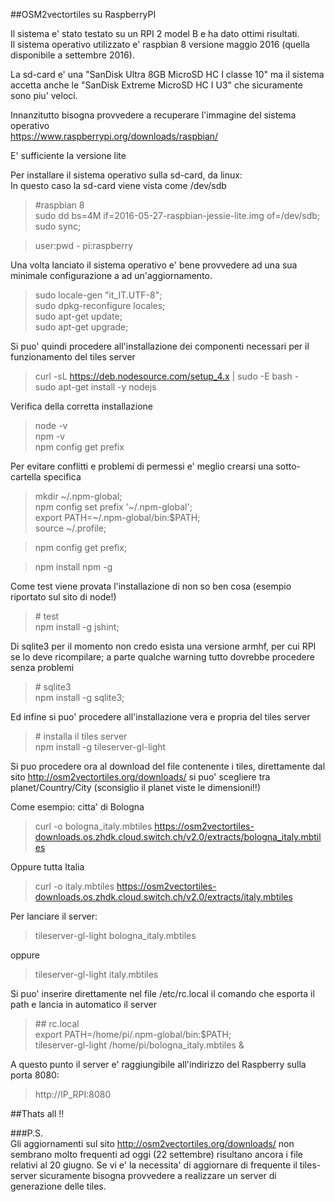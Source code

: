 ##OSM2vectortiles su RaspberryPI

Il sistema e' stato testato su un RPI 2 model B e ha dato ottimi risultati.  
Il sistema operativo utilizzato e' raspbian 8 versione maggio 2016 (quella disponibile a settembre 2016).

La sd-card e' una  "SanDisk Ultra 8GB MicroSD HC I classe 10" ma il sistema accetta anche le "SanDisk Extreme MicroSD HC I U3" che sicuramente sono piu' veloci.

Innanzitutto bisogna provvedere a recuperare l'immagine del sistema operativo  
https://www.raspberrypi.org/downloads/raspbian/

E' sufficiente la versione lite

Per installare il sistema operativo sulla sd-card, da linux:  
In questo caso la sd-card viene vista come /dev/sdb

>  
> \#raspbian 8  
> sudo dd bs=4M if=2016-05-27-raspbian-jessie-lite.img of=/dev/sdb;  
> sudo sync;  
>  

>user:pwd - pi:raspberry

>

Una volta lanciato il sistema operativo e' bene provvedere ad una sua minimale configurazione a ad un'aggiornamento.

> sudo locale-gen "it_IT.UTF-8";  
> sudo dpkg-reconfigure locales;  
> sudo apt-get update;  
> sudo apt-get upgrade;  

Si puo' quindi procedere all'installazione dei componenti necessari per il funzionamento del tiles server

> curl -sL https://deb.nodesource.com/setup_4.x | sudo -E bash -  
> sudo apt-get install -y nodejs  

Verifica della corretta installazione  

> node -v  
> npm -v  
> npm config get prefix  

Per evitare conflitti e problemi di permessi e' meglio crearsi una sotto-cartella specifica  

> mkdir ~/.npm-global;  
> npm config set prefix '~/.npm-global';  
> export PATH=~/.npm-global/bin:$PATH;  
> source ~/.profile;  

> npm config get prefix;

> npm install npm -g

Come test viene provata l'installazione di non so ben cosa (esempio riportato sul sito di node!)  
> \# test  
> npm install -g jshint;  

Di sqlite3 per il momento non credo esista una versione armhf, per cui RPI se lo deve ricompilare; a parte qualche warning tutto dovrebbe procedere senza problemi  
> \# sqlite3  
> npm install -g sqlite3;  

Ed infine si puo' procedere all'installazione vera e propria del tiles server  
> \# installa il tiles server  
> npm install -g tileserver-gl-light  

Si puo procedere ora al download del file contenente i tiles, direttamente dal sito http://osm2vectortiles.org/downloads/ si puo' scegliere tra planet/Country/City (sconsiglio il planet viste le dimensioni!!)  

Come esempio: citta' di Bologna  
> curl -o bologna_italy.mbtiles https://osm2vectortiles-downloads.os.zhdk.cloud.switch.ch/v2.0/extracts/bologna_italy.mbtiles  

Oppure tutta Italia  
> curl -o italy.mbtiles https://osm2vectortiles-downloads.os.zhdk.cloud.switch.ch/v2.0/extracts/italy.mbtiles  

Per lanciare il server:  
>   
> tileserver-gl-light bologna_italy.mbtiles  

oppure  
> tileserver-gl-light italy.mbtiles  

Si puo' inserire direttamente nel file /etc/rc.local il comando che esporta il path e lancia in automatico il server  
>\## rc.local  
>export PATH=/home/pi/.npm-global/bin:$PATH;  
>tileserver-gl-light /home/pi/bologna_italy.mbtiles &  

A questo punto il server e' raggiungibile all'indirizzo del Raspberry sulla porta 8080:  
> http://IP_RPI:8080

##Thats all !!

###P.S.  
Gli aggiornamenti sul sito http://osm2vectortiles.org/downloads/ non sembrano molto frequenti ad oggi (22 settembre) risultano ancora i file relativi al 20 giugno. Se vi e' la necessita' di aggiornare di frequente il tiles-server sicuramente bisogna provvedere a realizzare un server di generazione delle tiles.  


